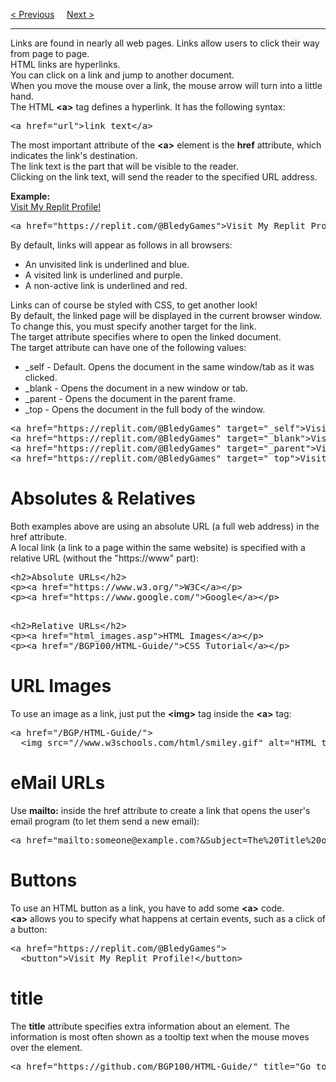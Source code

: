 <a href="/HTML/CSS.md">&lt; Previous</a>
&nbsp;&nbsp;&nbsp;
<a href="/HTML/Links/Colors.md">Next &gt;</a>
<hr>
Links are found in nearly all web pages. Links allow users to click their way from page to page.
<br>
HTML links are hyperlinks.
<br>
You can click on a link and jump to another document.
<br>
When you move the mouse over a link, the mouse arrow will turn into a little hand.
<br>
The HTML <b>&lt;a&gt;</b> tag defines a hyperlink. It has the following syntax:
<pre>&lt;a href="url"&gt;link text&lt;/a&gt;</pre>
The most important attribute of the <b>&lt;a&gt;</b> element is the <b>href</b> attribute, which indicates the link's destination.
<br>
The link text is the part that will be visible to the reader.
<br>
Clicking on the link text, will send the reader to the specified URL address.
<p></p>
<b>Example:</b>
<br>
<a href="https://replit.com/@BledyGames">Visit My Replit Profile!</a>
<pre>&lt;a href="https://replit.com/@BledyGames"&gt;Visit My Replit Profile!&lt;/a&gt;</pre>
By default, links will appear as follows in all browsers:
<ul>
  <li>An unvisited link is underlined and blue.</li>
  <li>A visited link is underlined and purple.</li>
  <li>A non-active link is underlined and red.</li>
</ul>
Links can of course be styled with CSS, to get another look!
<br>
By default, the linked page will be displayed in the current browser window. To change this, you must specify another target for the link.
<br>
The target attribute specifies where to open the linked document.
<br>
The target attribute can have one of the following values:
<ul>
  <li>&lowbar;self - Default. Opens the document in the same window/tab as it was clicked.</li>
  <li>&lowbar;blank - Opens the document in a new window or tab.</li>
  <li>&lowbar;parent - Opens the document in the parent frame.</li>
  <li>&lowbar;top - Opens the document in the full body of the window.</li>
</ul>
<pre>
&lt;a href="https://replit.com/@BledyGames" target="_self"&gt;Visit My Replit Profile!&lt;/a&gt;
&lt;a href="https://replit.com/@BledyGames" target="_blank"&gt;Visit My Replit Profile!&lt;/a&gt;
&lt;a href="https://replit.com/@BledyGames" target="_parent"&gt;Visit My Replit Profile!&lt;/a&gt;
&lt;a href="https://replit.com/@BledyGames" target="_top"&gt;Visit My Replit Profile!&lt;/a&gt;
</pre>
<h1>Absolutes & Relatives</h1>
Both examples above are using an absolute URL (a full web address) in the href attribute.
<br>
A local link (a link to a page within the same website) is specified with a relative URL (without the "https://www" part):
<pre>
&lt;h2&gt;Absolute URLs&lt;/h2&gt;
&lt;p&gt;&lt;a href="https://www.w3.org/">W3C&lt;/a&gt;&lt;/p&gt;
&lt;p&gt;&lt;a href="https://www.google.com/"&gt;Google&lt;/a&gt;&lt;/p&gt;
<p></p>
&lt;h2>Relative URLs&lt;/h2>
&lt;p&gt;&lt;a href="html_images.asp"&gt;HTML Images&lt;/a&gt;&lt;/p&gt;
&lt;p&gt;&lt;a href="/BGP100/HTML-Guide/"&gt;CSS Tutorial&lt;/a&gt;&lt;/p&gt;
</pre>
<h1>URL Images</h1>
To use an image as a link, just put the <b>&lt;img&gt;</b> tag inside the <b>&lt;a&gt;</b> tag:
<pre>
&lt;a href="/BGP/HTML-Guide/"&gt;
  &lt;img src="//www.w3schools.com/html/smiley.gif" alt="HTML tutorial" style="width:42px;height:42px;"&gt;&lt;/a&gt;
</pre>
<h1>eMail URLs</h1>
Use <b>mailto:</b> inside the href attribute to create a link that opens the user's email program (to let them send a new email):
<pre>&lt;a href="mailto:someone@example.com?&Subject=The%20Title%20of%20the%20eMail&Body=The%20Body%20of%20the%20eMail"&gt;Send email!&lt;/a&gt;</pre>
<h1>Buttons</h1>
To use an HTML button as a link, you have to add some <b>&lt;a&gt;</b> code.
<br>
<b>&lt;a&gt;</b> allows you to specify what happens at certain events, such as a click of a button:
<pre>
&lt;a href="https://replit.com/@BledyGames"&gt;
  &lt;button"&gt;Visit My Replit Profile!&lt;/button&gt;
</pre>
<h1>title</h1>
The <b>title</b> attribute specifies extra information about an element. The information is most often shown as a tooltip text when the mouse moves over the element.
<pre>&lt;a href="https://github.com/BGP100/HTML-Guide/" title="Go to HTML Guide page"&gt;Visit my HTML Tutorial&lt;/a&gt;</pre>
